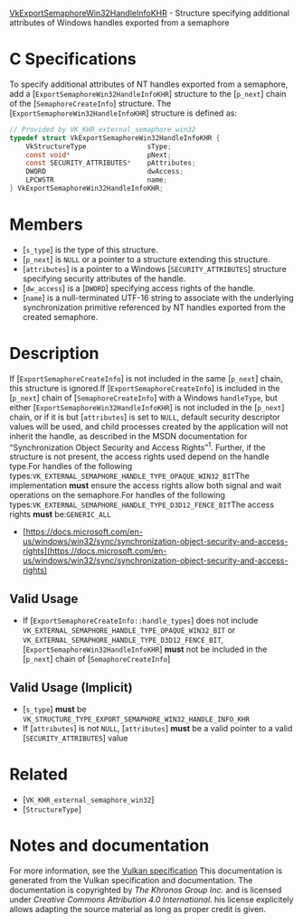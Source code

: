 [VkExportSemaphoreWin32HandleInfoKHR](https://www.khronos.org/registry/vulkan/specs/1.3-extensions/man/html/VkExportSemaphoreWin32HandleInfoKHR.html) - Structure specifying additional attributes of Windows handles exported from a semaphore

# C Specifications
To specify additional attributes of NT handles exported from a semaphore,
add a [`ExportSemaphoreWin32HandleInfoKHR`] structure to the [`p_next`]
chain of the [`SemaphoreCreateInfo`] structure.
The [`ExportSemaphoreWin32HandleInfoKHR`] structure is defined as:
```c
// Provided by VK_KHR_external_semaphore_win32
typedef struct VkExportSemaphoreWin32HandleInfoKHR {
    VkStructureType               sType;
    const void*                   pNext;
    const SECURITY_ATTRIBUTES*    pAttributes;
    DWORD                         dwAccess;
    LPCWSTR                       name;
} VkExportSemaphoreWin32HandleInfoKHR;
```

# Members
- [`s_type`] is the type of this structure.
- [`p_next`] is `NULL` or a pointer to a structure extending this structure.
- [`attributes`] is a pointer to a Windows [`SECURITY_ATTRIBUTES`] structure specifying security attributes of the handle.
- [`dw_access`] is a [`DWORD`] specifying access rights of the handle.
- [`name`] is a null-terminated UTF-16 string to associate with the underlying synchronization primitive referenced by NT handles exported from the created semaphore.

# Description
If [`ExportSemaphoreCreateInfo`] is not included in the same [`p_next`]
chain, this structure is ignored.If [`ExportSemaphoreCreateInfo`] is included in the [`p_next`] chain of
[`SemaphoreCreateInfo`] with a Windows `handleType`, but either
[`ExportSemaphoreWin32HandleInfoKHR`] is not included in the [`p_next`]
chain, or if it is but [`attributes`] is set to `NULL`, default security
descriptor values will be used, and child processes created by the
application will not inherit the handle, as described in the MSDN
documentation for “Synchronization Object Security and Access Rights”<sup>1</sup>.
Further, if the structure is not present, the access rights used depend on
the handle type.For handles of the following types:`VK_EXTERNAL_SEMAPHORE_HANDLE_TYPE_OPAQUE_WIN32_BIT`The implementation  **must**  ensure the access rights allow both signal and wait
operations on the semaphore.For handles of the following types:`VK_EXTERNAL_SEMAPHORE_HANDLE_TYPE_D3D12_FENCE_BIT`The access rights  **must**  be:`GENERIC_ALL`
* [https://docs.microsoft.com/en-us/windows/win32/sync/synchronization-object-security-and-access-rights](https://docs.microsoft.com/en-us/windows/win32/sync/synchronization-object-security-and-access-rights)

## Valid Usage
-    If [`ExportSemaphoreCreateInfo::handle_types`] does not include `VK_EXTERNAL_SEMAPHORE_HANDLE_TYPE_OPAQUE_WIN32_BIT` or `VK_EXTERNAL_SEMAPHORE_HANDLE_TYPE_D3D12_FENCE_BIT`, [`ExportSemaphoreWin32HandleInfoKHR`] **must**  not be included in the [`p_next`] chain of [`SemaphoreCreateInfo`]

## Valid Usage (Implicit)
-  [`s_type`] **must**  be `VK_STRUCTURE_TYPE_EXPORT_SEMAPHORE_WIN32_HANDLE_INFO_KHR`
-    If [`attributes`] is not `NULL`, [`attributes`] **must**  be a valid pointer to a valid [`SECURITY_ATTRIBUTES`] value

# Related
- [`VK_KHR_external_semaphore_win32`]
- [`StructureType`]

# Notes and documentation
For more information, see the [Vulkan specification](https://www.khronos.org/registry/vulkan/specs/1.3-extensions/html/vkspec.html)
This documentation is generated from the Vulkan specification and documentation.
The documentation is copyrighted by *The Khronos Group Inc.* and is licensed under *Creative Commons Attribution 4.0 International*.
his license explicitely allows adapting the source material as long as proper credit is given.
        